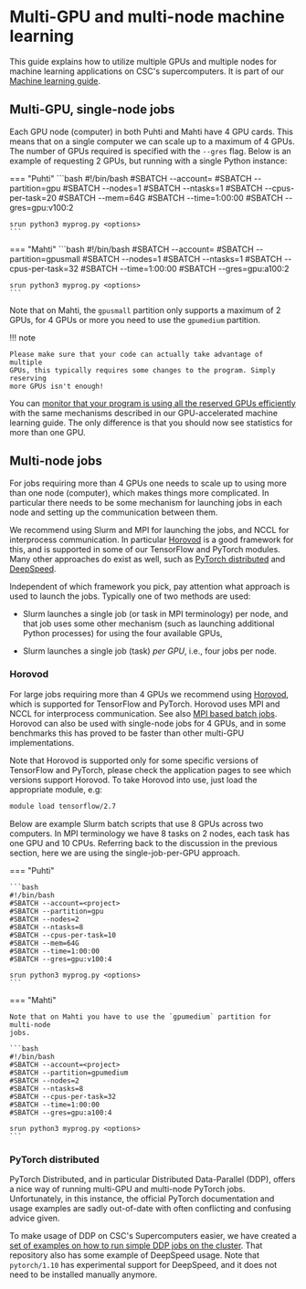# Multi-GPU and multi-node machine learning

This guide explains how to utilize multiple GPUs and multiple nodes for machine
learning applications on CSC's supercomputers. It is part of our [Machine
learning guide](ml-guide.md).

## Multi-GPU, single-node jobs

Each GPU node (computer) in both Puhti and Mahti have 4 GPU cards. This means
that on a single computer we can scale up to a maximum of 4 GPUs. The number of
GPUs required is specified with the `--gres` flag. Below is an example of
requesting 2 GPUs, but running with a single Python instance:

=== "Puhti"
    ```bash
    #!/bin/bash
    #SBATCH --account=<project>
    #SBATCH --partition=gpu
    #SBATCH --nodes=1
    #SBATCH --ntasks=1
    #SBATCH --cpus-per-task=20
    #SBATCH --mem=64G
    #SBATCH --time=1:00:00
    #SBATCH --gres=gpu:v100:2
        
    srun python3 myprog.py <options>
    ```

=== "Mahti"
    ```bash
    #!/bin/bash
    #SBATCH --account=<project>
    #SBATCH --partition=gpusmall
    #SBATCH --nodes=1
    #SBATCH --ntasks=1
    #SBATCH --cpus-per-task=32
    #SBATCH --time=1:00:00
    #SBATCH --gres=gpu:a100:2
    
    srun python3 myprog.py <options>
    ```

Note that on Mahti, the `gpusmall` partition only supports a maximum of 2 GPUs,
for 4 GPUs or more you need to use the `gpumedium` partition. 

!!! note 
    
    Please make sure that your code can actually take advantage of multiple
    GPUs, this typically requires some changes to the program. Simply reserving
    more GPUs isn't enough!
    
You can [monitor that your program is using all the reserved GPUs
efficiently](gpu-ml.md#gpu-utilization) with the same mechanisms described in
our GPU-accelerated machine learning guide. The only difference is that you
should now see statistics for more than one GPU.


## Multi-node jobs

For jobs requiring more than 4 GPUs one needs to scale up to using more than one
node (computer), which makes things more complicated. In particular there needs
to be some mechanism for launching jobs in each node and setting up the
communication between them.

We recommend using Slurm and MPI for launching the jobs, and NCCL for
interprocess communication. In particular
[Horovod](https://github.com/horovod/horovod) is a good framework for this, and
is supported in some of our TensorFlow and PyTorch modules. Many other
approaches do exist as well, such as [PyTorch
distributed](https://pytorch.org/tutorials/beginner/dist_overview.html) and
[DeepSpeed](https://www.deepspeed.ai/).

Independent of which framework you pick, pay attention what approach is used to
launch the jobs. Typically one of two methods are used:

- Slurm launches a single job (or task in MPI terminology) per node, and that
  job uses some other mechanism (such as launching additional Python processes)
  for using the four available GPUs,

- Slurm launches a single job (task) *per GPU*, i.e., four jobs per node.


### Horovod

For large jobs requiring more than 4 GPUs we recommend using
[Horovod](https://github.com/horovod/horovod), which is supported for TensorFlow
and PyTorch. Horovod uses MPI and NCCL for interprocess communication. See also
[MPI based batch
jobs](../../computing/running/creating-job-scripts-puhti.md#mpi-based-batch-jobs).
Horovod can also be used with single-node jobs for 4 GPUs, and in some
benchmarks this has proved to be faster than other multi-GPU implementations.

Note that Horovod is supported only for some specific versions of TensorFlow and
PyTorch, please check the application pages to see which versions support
Horovod. To take Horovod into use, just load the appropriate module, e.g:

```bash
module load tensorflow/2.7
```

Below are example Slurm batch scripts that use 8 GPUs across two computers. In
MPI terminology we have 8 tasks on 2 nodes, each task has one GPU and 10 CPUs.
Referring back to the discussion in the previous section, here we are using the
single-job-per-GPU approach.

=== "Puhti"

    ```bash
    #!/bin/bash
    #SBATCH --account=<project>
    #SBATCH --partition=gpu
    #SBATCH --nodes=2
    #SBATCH --ntasks=8
    #SBATCH --cpus-per-task=10
    #SBATCH --mem=64G
    #SBATCH --time=1:00:00
    #SBATCH --gres=gpu:v100:4
    
    srun python3 myprog.py <options>
    ```

=== "Mahti"
    
    Note that on Mahti you have to use the `gpumedium` partition for multi-node
    jobs.
    
    ```bash
    #!/bin/bash
    #SBATCH --account=<project>
    #SBATCH --partition=gpumedium
    #SBATCH --nodes=2
    #SBATCH --ntasks=8
    #SBATCH --cpus-per-task=32
    #SBATCH --time=1:00:00
    #SBATCH --gres=gpu:a100:4
    
    srun python3 myprog.py <options>
    ```
    
### PyTorch distributed

PyTorch Distributed, and in particular Distributed Data-Parallel (DDP), offers a
nice way of running multi-GPU and multi-node PyTorch jobs. Unfortunately, in
this instance, the official PyTorch documentation and usage examples are sadly
out-of-date with often conflicting and confusing advice given.

To make usage of DDP on CSC's Supercomputers easier, we have created a [set of
examples on how to run simple DDP jobs on the
cluster](https://github.com/CSCfi/pytorch-ddp-examples). That repository also
has some example of DeepSpeed usage. Note that `pytorch/1.10` has experimental
support for DeepSpeed, and it does not need to be installed manually anymore.
